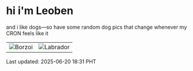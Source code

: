 # hi i'm Leoben

and i like dogs—so have some random dog pics that change whenever my CRON feels like it

|  |  |
|--------|----------|
| ![Borzoi](https://random-dog-vercel.vercel.app/api/random-borzoi?v=1750415478) | ![Labrador](https://random-dog-vercel.vercel.app/api/random-labrador?v=1750415478) |

Last updated: 2025-06-20 18:31 PHT

